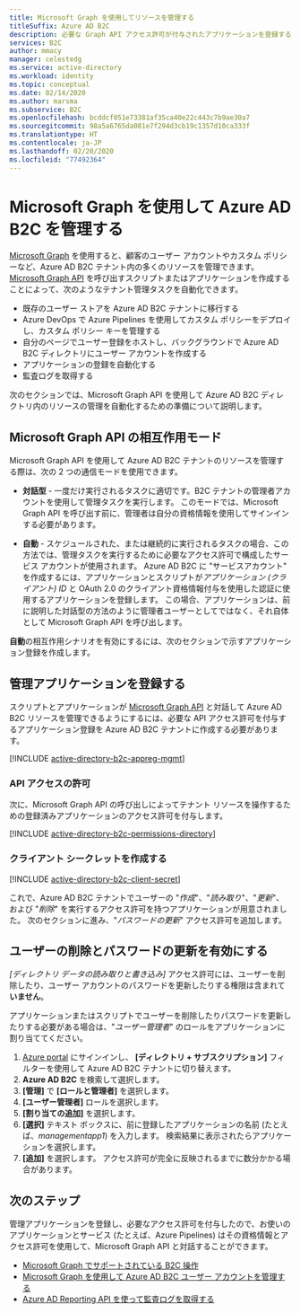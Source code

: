 ```yaml
---
title: Microsoft Graph を使用してリソースを管理する
titleSuffix: Azure AD B2C
description: 必要な Graph API アクセス許可が付与されたアプリケーションを登録することにより、Microsoft Graph を使用した Azure AD B2C リソースの管理について準備します。
services: B2C
author: mmacy
manager: celestedg
ms.service: active-directory
ms.workload: identity
ms.topic: conceptual
ms.date: 02/14/2020
ms.author: marsma
ms.subservice: B2C
ms.openlocfilehash: bcddcf051e73381af35ca40e22c443c7b9ae30a7
ms.sourcegitcommit: 98a5a6765da081e7f294d3cb19c1357d10ca333f
ms.translationtype: HT
ms.contentlocale: ja-JP
ms.lasthandoff: 02/20/2020
ms.locfileid: "77492364"
---
```

# <a name="manage-azure-ad-b2c-with-microsoft-graph"></a>Microsoft Graph を使用して Azure AD B2C を管理する

[Microsoft Graph][ms-graph] を使用すると、顧客のユーザー アカウントやカスタム ポリシーなど、Azure AD B2C テナント内の多くのリソースを管理できます。 [Microsoft Graph API][ms-graph-api] を呼び出すスクリプトまたはアプリケーションを作成することによって、次のようなテナント管理タスクを自動化できます。

* 既存のユーザー ストアを Azure AD B2C テナントに移行する
* Azure DevOps で Azure Pipelines を使用してカスタム ポリシーをデプロイし、カスタム ポリシー キーを管理する
* 自分のページでユーザー登録をホストし、バックグラウンドで Azure AD B2C ディレクトリにユーザー アカウントを作成する
* アプリケーションの登録を自動化する
* 監査ログを取得する

次のセクションでは、Microsoft Graph API を使用して Azure AD B2C ディレクトリ内のリソースの管理を自動化するための準備について説明します。

## <a name="microsoft-graph-api-interaction-modes"></a>Microsoft Graph API の相互作用モード

Microsoft Graph API を使用して Azure AD B2C テナントのリソースを管理する際は、次の 2 つの通信モードを使用できます。

* **対話型** - 一度だけ実行されるタスクに適切です。B2C テナントの管理者アカウントを使用して管理タスクを実行します。 このモードでは、Microsoft Graph API を呼び出す前に、管理者は自分の資格情報を使用してサインインする必要があります。

* **自動** - スケジュールされた、または継続的に実行されるタスクの場合、この方法では、管理タスクを実行するために必要なアクセス許可で構成したサービス アカウントが使用されます。 Azure AD B2C に "サービスアカウント" を作成するには、アプリケーションとスクリプトが*アプリケーション (クライアント) ID* と OAuth 2.0 のクライアント資格情報付与を使用した認証に使用するアプリケーションを登録します。 この場合、アプリケーションは、前に説明した対話型の方法のように管理者ユーザーとしてではなく、それ自体として Microsoft Graph API を呼び出します。

**自動**の相互作用シナリオを有効にするには、次のセクションで示すアプリケーション登録を作成します。

## <a name="register-management-application"></a>管理アプリケーションを登録する

スクリプトとアプリケーションが [Microsoft Graph API][ms-graph-api] と対話して Azure AD B2C リソースを管理できるようにするには、必要な API アクセス許可を付与するアプリケーション登録を Azure AD B2C テナントに作成する必要があります。

[!INCLUDE [active-directory-b2c-appreg-mgmt](../../includes/active-directory-b2c-appreg-mgmt.md)]

### <a name="grant-api-access"></a>API アクセスの許可

次に、Microsoft Graph API の呼び出しによってテナント リソースを操作するための登録済みアプリケーションのアクセス許可を付与します。

[!INCLUDE [active-directory-b2c-permissions-directory](../../includes/active-directory-b2c-permissions-directory.md)]

### <a name="create-client-secret"></a>クライアント シークレットを作成する

[!INCLUDE [active-directory-b2c-client-secret](../../includes/active-directory-b2c-client-secret.md)]

これで、Azure AD B2C テナントでユーザーの "*作成*"、"*読み取り*"、"*更新*"、および "*削除*" を実行するアクセス許可を持つアプリケーションが用意されました。 次のセクションに進み、"*パスワードの更新*" アクセス許可を追加します。

## <a name="enable-user-delete-and-password-update"></a>ユーザーの削除とパスワードの更新を有効にする

*[ディレクトリ データの読み取りと書き込み]* アクセス許可には、ユーザーを削除したり、ユーザー アカウントのパスワードを更新したりする権限は含まれて**いません**。

アプリケーションまたはスクリプトでユーザーを削除したりパスワードを更新したりする必要がある場合は、"*ユーザー管理者*" のロールをアプリケーションに割り当ててください。

1. [Azure portal](https://portal.azure.com) にサインインし、 **[ディレクトリ + サブスクリプション]** フィルターを使用して Azure AD B2C テナントに切り替えます。
1. **Azure AD B2C** を検索して選択します。
1. **[管理]** で **[ロールと管理者]** を選択します。
1. **[ユーザー管理者]** ロールを選択します。
1. **[割り当ての追加]** を選択します。
1. **[選択]** テキスト ボックスに、前に登録したアプリケーションの名前 (たとえば、*managementapp1*) を入力します。 検索結果に表示されたらアプリケーションを選択します。
1. **[追加]** を選択します。 アクセス許可が完全に反映されるまでに数分かかる場合があります。

## <a name="next-steps"></a>次のステップ

管理アプリケーションを登録し、必要なアクセス許可を付与したので、お使いのアプリケーションとサービス (たとえば、Azure Pipelines) はその資格情報とアクセス許可を使用して、Microsoft Graph API と対話することができます。

* [Microsoft Graph でサポートされている B2C 操作](microsoft-graph-operations.md)
* [Microsoft Graph を使用して Azure AD B2C ユーザー アカウントを管理する](manage-user-accounts-graph-api.md)
* [Azure AD Reporting API を使って監査ログを取得する](view-audit-logs.md#get-audit-logs-with-the-azure-ad-reporting-api)

<!-- LINKS -->
[ms-graph]: https://docs.microsoft.com/graph/
[ms-graph-api]: https://docs.microsoft.com/graph/api/overview

